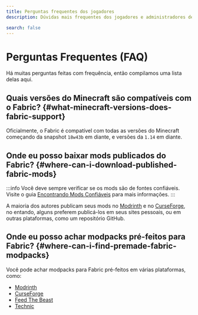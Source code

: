 ```yaml
---
title: Perguntas frequentes dos jogadores
description: Dúvidas mais frequentes dos jogadores e administradores de servidor sobre o Fabric.

search: false
---
```


# Perguntas Frequentes (FAQ)

Há muitas perguntas feitas com frequência, então compilamos uma lista delas aqui.

## Quais versões do Minecraft são compatíveis com o Fabric? {#what-minecraft-versions-does-fabric-support}

Oficialmente, o Fabric é compatível com todas as versões do Minecraft começando da snapshot `18w43b` em diante, e versões da `1.14` em diante.

## Onde eu posso baixar mods publicados do Fabric? {#where-can-i-download-published-fabric-mods}

:::info
Você deve sempre verificar se os mods são de fontes confiáveis. Visite o guia [Encontrando Mods Confiáveis](./finding-mods) para mais informações.
:::

A maioria dos autores publicam seus mods no [Modrinth](https://modrinth.com/mods?g=categories:%27fabric%27) e no [CurseForge](https://www.curseforge.com/minecraft/search?class=mc-mods\&gameVersionTypeId=4), no entando, alguns preferem publicá-los em seus sites pessoais, ou em outras plataformas, como um repositório GitHub.

## Onde eu posso achar modpacks pré-feitos para Fabric? {#where-can-i-find-premade-fabric-modpacks}

Você pode achar modpacks para Fabric pré-feitos em várias plataformas, como:

- [Modrinth](https://modrinth.com/modpacks?g=categories:%27fabric%27)
- [CurseForge](https://www.curseforge.com/minecraft/search?class=modpacks\&gameVersionTypeId=4)
- [Feed The Beast](https://www.feed-the-beast.com/ftb-app)
- [Technic](https://www.technicpack.net/modpacks)
